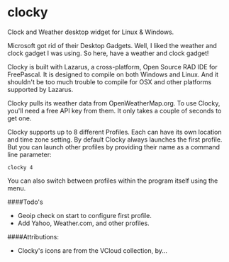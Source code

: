 clocky
======

Clock and Weather desktop widget for Linux &amp; Windows.


Microsoft got rid of their Desktop Gadgets.  Well, I liked the weather and clock gadget I was using.  So here, have a weather and clock gadget!

Clocky is built with Lazarus, a cross-platform, Open Source RAD IDE for FreePascal.  It is designed to compile on both Windows and Linux.  And it shouldn't be too much trouble to compile for OSX and other platforms supported by Lazarus.

Clocky pulls its weather data from OpenWeatherMap.org.  To use Clocky, you'll need a free API key from them.  It only takes a couple of seconds to get one.

Clocky supports up to 8 different Profiles.  Each can have its own location and time zone setting.  By default Clocky always launches the first profile.  But you can launch other profiles by providing their name as a command line parameter:

    clocky 4

You can also switch between profiles within the program itself using the menu.


####Todo's
- Geoip check on start to configure first profile.
- Add Yahoo, Weather.com, and other profiles.


####Attributions:
 - Clocky's icons are from the VCloud collection, by... 


